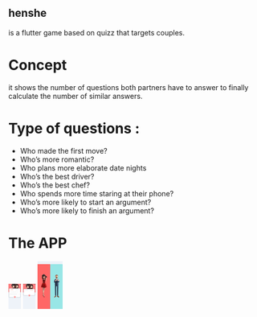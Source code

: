 ## henshe
is a flutter game based on quizz that targets couples.
# Concept 
it shows the number of questions both partners have to answer to finally calculate the number of similar answers.
# Type of questions :
- Who made the first move?
- Who’s more romantic?
- Who plans more elaborate date nights
- Who’s the best driver?
- Who’s the best chef?
- Who spends more time staring at their phone?
- Who’s more likely to start an argument?
- Who’s more likely to finish an argument?
# The APP
<img src="assets/screenshot1.jpg" height="50">
<img src="assets/screenshot2.jpg" height="50">
<img src="assets/screenshot3.jpg" width="50">

